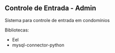 ## Controle de Entrada - Admin

Sistema para controle de entrada em condomínios

Bibliotecas:

- Eel
- mysql-connector-python
